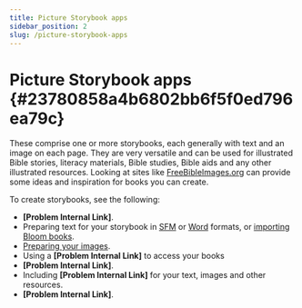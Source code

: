 ```yaml
---
title: Picture Storybook apps
sidebar_position: 2
slug: /picture-storybook-apps
---
```


# Picture Storybook apps {#23780858a4b6802bb6f5f0ed796ea79c}

These comprise one or more storybooks, each generally with text and an image on each page. They are very versatile and can be used for illustrated Bible stories, literacy materials, Bible studies, Bible aids and any other illustrated resources. Looking at sites like [FreeBibleImages.org](https://www.freebibleimages.org/) can provide some ideas and inspiration for books you can create.

To create storybooks, see the following:

- **[Problem Internal Link]**.
- Preparing text for your storybook in [SFM](/other-sfm-text-files) or [Word](/word-documents) formats, or [importing Bloom books](/bloom-books).
- [Preparing your images](/preparing-images).
- Using a **[Problem Internal Link]** to access your books
- **[Problem Internal Link]**.
- Including **[Problem Internal Link]** for your text, images and other resources.
- **[Problem Internal Link]**.
